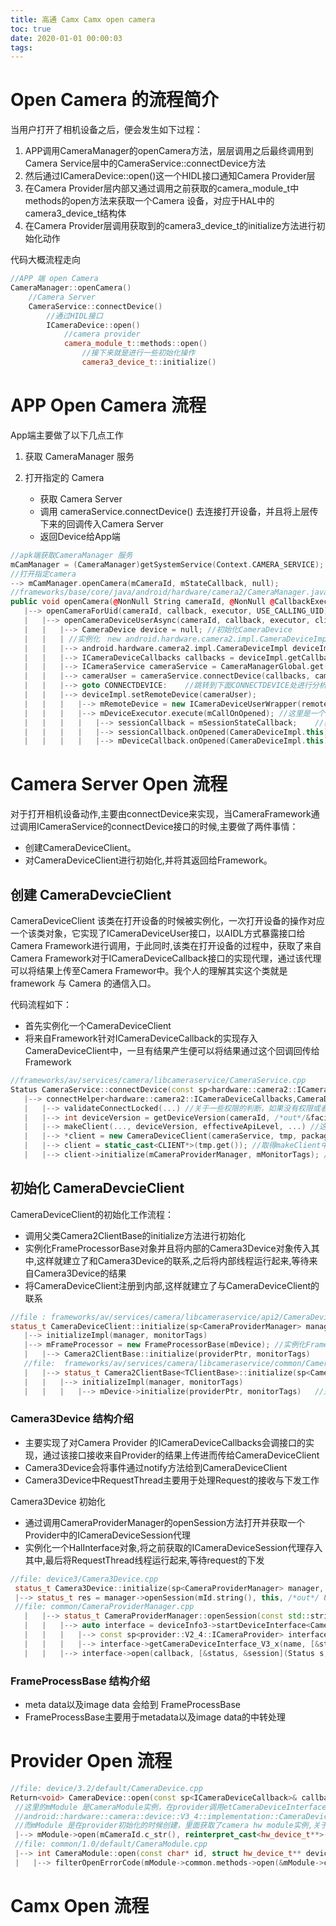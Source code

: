 ```yaml
---
title: 高通 Camx Camx open camera
toc: true
date: 2020-01-01 00:00:03
tags: 
---
```


# Open Camera 的流程简介

当用户打开了相机设备之后，便会发生如下过程：

1. APP调用CameraManager的openCamera方法，层层调用之后最终调用到Camera Service层中的CameraService::connectDevice方法
2. 然后通过ICameraDevice::open()这一个HIDL接口通知Camera Provider层
3. 在Camera Provider层内部又通过调用之前获取的camera_module_t中methods的open方法来获取一个Camera 设备，对应于HAL中的camera3_device_t结构体
4. 在Camera Provider层调用获取到的camera3_device_t的initialize方法进行初始化动作

代码大概流程走向

```c++
//APP 端 open Camera
CameraManager::openCamera() 
    //Camera Server
    CameraService::connectDevice()
    	//通过HIDL接口
    	ICameraDevice::open()
    		//camera provider
    		camera_module_t::methods::open()
    			//接下来就是进行一些初始化操作
    	 		camera3_device_t::initialize()
```

# APP Open Camera 流程

App端主要做了以下几点工作

1. 获取 CameraManager 服务

2. 打开指定的 Camera
   - 获取 Camera Server
   - 调用 cameraService.connectDevice() 去连接打开设备，并且将上层传下来的回调传入Camera Server
   - 返回Device给App端

```c++
//apk端获取CameraManager 服务
mCamManager = (CameraManager)getSystemService(Context.CAMERA_SERVICE);  
//打开指定camera
--> mCamManager.openCamera(mCameraId, mStateCallback, null);    
//frameworks/base/core/java/android/hardware/camera2/CameraManager.java
public void openCamera(@NonNull String cameraId, @NonNull @CallbackExecutor Executor executor, @NonNull final CameraDevice.StateCallback callback)
   |--> openCameraForUid(cameraId, callback, executor, USE_CALLING_UID)
   |   |--> openCameraDeviceUserAsync(cameraId, callback, executor, clientUid);
   |   |   |--> CameraDevice device = null; //初始化CameraDevice
   |   |   | //实例化　new android.hardware.camera2.impl.CameraDeviceImpl
   |   |   |--> android.hardware.camera2.impl.CameraDeviceImpl deviceImpl = new android.hardware.camera2.impl.CameraDeviceImpl(...) 
   |   |   |--> ICameraDeviceCallbacks callbacks = deviceImpl.getCallbacks();   //获取回调
   |   |   |--> ICameraService cameraService = CameraManagerGlobal.get().getCameraService();    //获取CameraService 服务
   |   |   |--> cameraUser = cameraService.connectDevice(callbacks, cameraId, mContext.getOpPackageName(), uid);    //连接打开camera
   |   |   |--> goto CONNECTDEVICE:    //跳转到下面CONNECTDEVICE处进行分析
   |   |   |--> deviceImpl.setRemoteDevice(cameraUser);
   |   |   |   |--> mRemoteDevice = new ICameraDeviceUserWrapper(remoteDevice);
   |   |   |   |--> mDeviceExecutor.execute(mCallOnOpened); //这里是一个线程池
   |   |   |   |   |--> sessionCallback = mSessionStateCallback;    //获取session cb
   |   |   |   |   |--> sessionCallback.onOpened(CameraDeviceImpl.this);    //通过session cb 返回device
   |   |   |   |   |--> mDeviceCallback.onOpened(CameraDeviceImpl.this);    //通过device cb 返回device,这里就是返回给apk端的CameraDevice了
```

# Camera Server Open 流程

对于打开相机设备动作,主要由connectDevice来实现，当CameraFramework通过调用ICameraService的connectDevice接口的时候,主要做了两件事情：

- 创建CameraDeviceClient。
- 对CameraDeviceClient进行初始化,并将其返回给Framework。

##  创建 CameraDevcieClient

CameraDeviceClient 该类在打开设备的时候被实例化，一次打开设备的操作对应一个该类对象，它实现了ICameraDeviceUser接口，以AIDL方式暴露接口给Camera Framework进行调用，于此同时,该类在打开设备的过程中，获取了来自Camera Framework对于ICameraDeviceCallback接口的实现代理，通过该代理可以将结果上传至Camera Framewor中。我个人的理解其实这个类就是 framework 与 Camera 的通信入口。

代码流程如下：

- 首先实例化一个CameraDeviceClient
- 将来自Framework针对ICameraDeviceCallback的实现存入CameraDeviceClient中，一旦有结果产生便可以将结果通过这个回调回传给Framework

```c++
//frameworks/av/services/camera/libcameraservice/CameraService.cpp
Status CameraService::connectDevice(const sp<hardware::camera2::ICameraDeviceCallbacks>& cameraCb, const String16& cameraId, const String16& clientPackageName, int clientUid, sp<hardware::camera2::ICameraDeviceUser>* device) //最后一个参数是返回值
   |--> connectHelper<hardware::camera2::ICameraDeviceCallbacks,CameraDeviceClient>(...) //模板，CALLBACK 为hardware::camera2::ICameraDeviceCallbacks， CLIENT： CameraDeviceClient
   |   |--> validateConnectLocked(...) //关于一些权限的判断，如果没有权限或者非法访问这里会直接退出
   |   |--> int deviceVersion = getDeviceVersion(cameraId, /*out*/&facing) //获取device version, 为之后的实例化哪一个client 做准备
   |   |--> makeClient(..., deviceVersion, effectiveApiLevel, ...) //这里主要是这两个参数决定了实例化哪一个client，
   |   |--> *client = new CameraDeviceClient(cameraService, tmp, packageName, cameraId,facing, clientPid, clientUid, servicePid) //这里是实例化了CameraDeviceClient
   |   |--> client = static_cast<CLIENT*>(tmp.get()); //取得makeClient中实例化好的client
   |   |--> client->initialize(mCameraProviderManager, mMonitorTags); //开始初始化
```

## 初始化 CameraDevcieClient

CameraDeviceClient的初始化工作流程：

- 调用父类Camera2ClientBase的initialize方法进行初始化
- 实例化FrameProcessorBase对象并且将内部的Camera3Device对象传入其中,这样就建立了和Camera3Device的联系,之后将内部线程运行起来,等待来自Camera3Device的结果
- 将CameraDeviceClient注册到内部,这样就建立了与CameraDeviceClient的联系

```c++
//file : frameworks/av/services/camera/libcameraservice/api2/CameraDeviceClient.cpp
status_t CameraDeviceClient::initialize(sp<CameraProviderManager> manager, const String8& monitorTags)
   |--> initializeImpl(manager, monitorTags)
   |--> mFrameProcessor = new FrameProcessorBase(mDevice); //实例化FrameProcessorBase对象
   |   |--> Camera2ClientBase::initialize(providerPtr, monitorTags)
   //file:  frameworks/av/services/camera/libcameraservice/common/Camera2ClientBase.cpp
   |   |--> status_t Camera2ClientBase<TClientBase>::initialize(sp<CameraProviderManager> manager, const String8& monitorTags)
   |   |   |--> initializeImpl(manager, monitorTags)
   |   |   |   |--> mDevice->initialize(providerPtr, monitorTags)   //这里的mDevice 是在 Camera2ClientBase初始化的时候传入的  mDevice(new Camera3Device(cameraId))
```

### Camera3Device 结构介绍

- 主要实现了对Camera Provider 的ICameraDeviceCallbacks会调接口的实现，通过该接口接收来自Provider的结果上传进而传给CameraDeviceClient
- Camera3Device会将事件通过notify方法给到CameraDeviceClient
- Camera3Device中RequestThread主要用于处理Request的接收与下发工作

Camera3Device 初始化

- 通过调用CameraProviderManager的openSession方法打开并获取一个Provider中的ICameraDeviceSession代理
- 实例化一个HalInterface对象,将之前获取的ICameraDeviceSession代理存入其中,最后将RequestThread线程运行起来,等待request的下发

```c++
//file: device3/Camera3Device.cpp
 status_t Camera3Device::initialize(sp<CameraProviderManager> manager, const String8& monitorTags)
 |--> status_t res = manager->openSession(mId.string(), this, /*out*/ &session)   //CameraProviderManager openSession
 //file: common/CameraProviderManager.cpp
   |   |--> status_t CameraProviderManager::openSession(const std::string &id, const sp<device::V3_2::ICameraDeviceCallback>& callback, sp<device::V3_2::ICameraDeviceSession> *session)
   |   |   |--> auto interface = deviceInfo3->startDeviceInterface<CameraProviderManager::ProviderInfo::DeviceInfo3::InterfaceT>()
   |   |   |   |--> const sp<provider::V2_4::ICameraProvider> interface = startProviderInterface()  //获取provider
   |   |   |   |--> interface->getCameraDeviceInterface_V3_x(name, [&status, &cameraInterface](hidl_cb) //这里的hidl_cb 指的是回调接口，provider 会将device 指针返回回来，当然这个指针是跨进程能够调用的，具体怎么实现的暂时不清楚，暂且不管
   |   |   |--> interface->open(callback, [&status, &session](Status s, const sp<device::V3_2::ICameraDeviceSession>& cameraSession)    //这里就调用的provider部分的Device的open接口
```



### FrameProcessBase 结构介绍

- meta data以及image data 会给到 FrameProcessBase
- FrameProcessBase主要用于metadata以及image data的中转处理

# Provider Open 流程

```c++
//file: device/3.2/default/CameraDevice.cpp
Return<void> CameraDevice::open(const sp<ICameraDeviceCallback>& callback, ICameraDevice::open_cb _hidl_cb)
 //这里的mModule 是CameraModule实例，在provider调用etCameraDeviceInterface_V3_x 方法时通过实例化device deviceImpl = new 
 //android::hardware::camera::device::V3_4::implementation::CameraDevice(mModule, cameraId, mCameraDeviceNames) 传入，
 //而mModule 是在provider初始化的时候创建，里面获取了camera hw module实例,关于proviser的初始化参见provider_initialize
 |--> mModule->open(mCameraId.c_str(), reinterpret_cast<hw_device_t**>(&device)) 
 //file: common/1.0/default/CameraModule.cpp
 |--> int CameraModule::open(const char* id, struct hw_device_t** device)
 |   |--> filterOpenErrorCode(mModule->common.methods->open(&mModule->common, id, device))
```

# Camx Open 流程